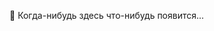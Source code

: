  😬 Когда-нибудь здесь что-нибудь появится...

<!---
THRUWOL/THRUWOL is a ✨ special ✨ repository because its `README.md` (this file) appears on your GitHub profile.
You can click the Preview link to take a look at your changes.
--->
